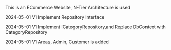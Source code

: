 This is an ECommerce Website, N-Tier Architecture is used

2024-05-01 V1 Implement Repository Interface

2024-05-01 V1 Implement ICategoryRepository,and Replace DbContext with CategoryRepository

2024-05-01 V1 Areas, Admin, Customer is added
